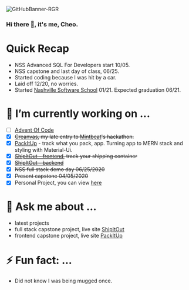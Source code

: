 ![GitHubBanner-RGR](https://user-images.githubusercontent.com/5026476/118163242-6350f780-b3e7-11eb-9fac-68877b5bbce7.png)

### Hi there 🤔, it's me, Cheo.

# Quick Recap
- NSS Advanced SQL For Developers start 10/05.
- NSS capstone and last day of class, 06/25.
- Started coding because I was hit by a car.
- Laid off 12/20, no worries.
- Started [Nashville Software School](http://nashvillesoftwareschool.com/) 01/21. Expected graduation 06/21.


# 🔭 I’m currently working on ...
- [ ] [Advent Of Code](adventofcode.com)
- [X] ~~[Creanvas](https://github.com/CheoR/creanvas), my late entry to [Mintbeat](https://mintbean.io/meets/cfa4fa54-c706-4c51-a04f-671f6686f9fd)'s hackathon.~~
- [X] [PackItUp](https://github.com/CheoR/pack-it-up) - track what you pack, app. Turning app to MERN stack and styling with Material-Ui.
- [X] ~~[ShipItOut - frontend](https://github.com/CheoR/shipItOut-client), track your shipping container~~
- [X] ~~[ShipItOut - backend](https://github.com/CheoR/shipItOut-server)~~
- [X] ~~NSS full stack demo day 06/25/2020~~
- [X] ~~Present capstone 04/05/2020~~
- [X] Personal Project, you can view [ here ](https://cheor.github.io/portfolio/)

# 💬 Ask me about ...
- latest projects
- full stack capstone project, live site [ShipItOut](https://shipitout.herokuapp.com/)
- frontend capstone project, live site [PackItUp](https://cr-demo--packitup.netlify.app)

# ⚡ Fun fact: ...
- Did not know I was being mugged once.

<!--
**CheoR/CheoR** is a ✨ _special_ ✨ repository because its `README.md` (this file) appears on your GitHub profile.
- ![LinkedInBanner-msg]
( https://user-images.githubusercontent.com/5026476/109435574-b7e7f780-79e0-11eb-9cb1-17ab2c393757 .png)

Here are some ideas to get you started:

- 🔭 I’m currently working on ...
- 🌱 I’m currently learning ...
- 👯 I’m looking to collaborate on ...
- 🤔 I’m looking for help with ...
- 💬 Ask me about ...
- 📫 How to reach me: ...
- 😄 Pronouns: ...
- ⚡ Fun fact: ...
-->
